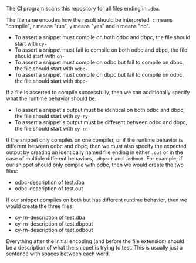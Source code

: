 The CI program scans  this  repository  for all files ending in ```.dba```.

The  filename  encodes  how  the  result should be interpreted. ```c```  means
"compile",  ```r```  means "run", ```y``` means "yes" and ```n``` means  "no".
  + To assert a snippet must compile on  both  odbc  and  dbpc,  the file should
  start with ```cy-```
  +  To assert a snippet must fail to compile on both odbc and  dbpc,  the  file
  should start with ```cn-```
  + To assert a snippet must compile on odbc but  fail  to  compile on dbpc, the
  file should start with ```odbc-```
  + To assert a snippet  must  compile  on dbpc but fail to compile on odbc, the
  file should start with ```dbpc-```

If  a  file  is  asserted  to compile successfully, then we  can  additionally
specify what the runtime behavior should be.
  + To assert a  snippet's  output  must be identical on both odbc and dbpc, the
  file should start with ```cy-ry-```
  + To assert a snippet's output must be  different  between  odbc and dbpc, the
  file should start with ```cy-rn-```

If the snippet only compiles on one compiler, or if  the  runtime  behavior is
different between odbc and dbpc, then we must also specify the expected output
by creating an identically  named  file  ending in either ```.out``` or in the
case of multiple  different  behaviors,  ```.dbpout```  and ```.odbout```. For
example, if our snippet should only  compile  with  odbc, then we would create
the two files:
  + odbc-description of test.dba
  + odbc-description of test.out

If our snippet compiles on both but has  different  runtime  behavior, then we
would create the three files:
  + cy-rn-description of test.dba
  + cy-rn-description of test.dbpout
  + cy-rn-description of test.odbout

Everything  after the initial encoding (and before the file extension)  should
be a description of what the snippet is trying to test. This is usually just a
sentence with spaces between each word.

